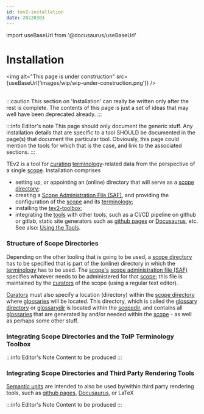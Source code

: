```yaml
---
id: tev2-installation
date: 20220303
---
```


import useBaseUrl from '@docusaurus/useBaseUrl'

# Installation

<img
  alt="This page is under construction"
  src={useBaseUrl('images/wip/wip-under-construction.png')}
/><br/><br/>

:::caution
This section on 'Installation' can really be written only after the rest is complete. The contents of this page is just a set of ideas that may well have been deprecated already.
:::

:::info Editor's note
This page should only document the generic stuff. Any installation details that are specific to a tool SHOULD be documented in the page(s) that document the particular tool. Obviously, this page could mention the tools for which that is the case, and link to the associated sections.
:::

TEv2 is a tool for [curating](@) [terminology](@)-related data from the perspective of a single [scope](@). Installation comprises

- setting up, or appointing an (online) directory that will serve as a [scope directory](@);
- creating a [Scope Administration File (SAF)](docs/specs/files/saf), and providing the configuration of the [scope](@) and its [terminology](@);
- installing the [tev2-toolbox](toolbox);
- integrating the [tools](toolbox) with other tools, such as a CI/CD pipeline on github or gitlab, static site generators such as [github pages](https://pages.github.com/) or [Docusaurus](https://docusaurus.io/docs/docs-introduction), etc. See also: [Using the Tools](toolbox).

### Structure of Scope Directories

Depending on the other tooling that is going to be used, a [scope directory](@) has to be specified that is part of the (online) directory in which the [terminology](@) has to be used. The [scope's](@) [scope administration file (SAF)](saf@) specifies whatever needs to be administered for that [scope](@); this file is maintained by the [curators](@) of the scope (using a regular text editor).

[Curators](@) must also specify a location (directory) within the [scope directory](@) where [glossaries](@) will be located. This directory, which is called the [glossary directory](@) or [glossarydir](@) is located within the [scopedir](@), and contains all [glossaries](@) that are generated by and/or needed within the [scope](@) - as well as perhaps some other stuff.

### Integrating Scope Directories and the ToIP Terminology Toolbox

:::info Editor's Note
Content to be produced
:::

### Integrating Scope Directories and Third Party Rendering Tools

[Semantic units](@) are intended to also be used by/within third party rendering tools, such as [github pages](https://pages.github.com/), [Docusaurus](https://docusaurus.io/docs/docs-introduction), or LaTeX

:::info Editor's Note
Content to be produced
:::
